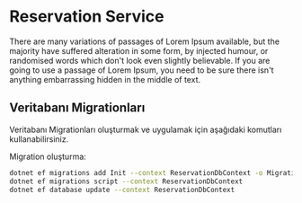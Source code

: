 # Reservation Service

There are many variations of passages of Lorem Ipsum available, but the majority have suffered alteration in some form, by injected humour, or randomised words which don't look even slightly believable. If you are going to use a passage of Lorem Ipsum, you need to be sure there isn't anything embarrassing hidden in the middle of text.

## Veritabanı Migrationları

Veritabanı Migrationları oluşturmak ve uygulamak için aşağıdaki komutları kullanabilirsiniz.

Migration oluşturma:
```sh
dotnet ef migrations add Init --context ReservationDbContext -o Migrations/ReservationDb
dotnet ef migrations script --context ReservationDbContext
dotnet ef database update --context ReservationDbContext

